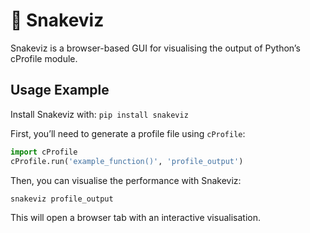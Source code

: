 # 🐲 Snakeviz

Snakeviz is a browser-based GUI for visualising the output of Python’s cProfile module.

## Usage Example

Install Snakeviz with: `pip install snakeviz`

First, you’ll need to generate a profile file using `cProfile`:

```python
import cProfile
cProfile.run('example_function()', 'profile_output')
```

Then, you can visualise the performance with Snakeviz:

```shell
snakeviz profile_output
```

This will open a browser tab with an interactive visualisation. 